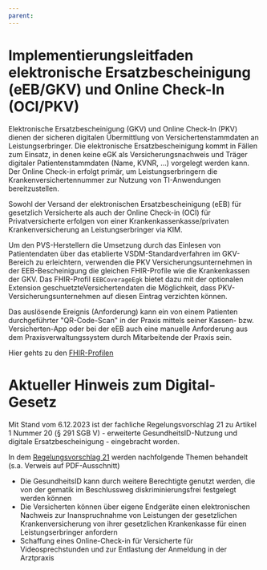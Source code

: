 ```yaml
---
parent:
---
```

# Implementierungsleitfaden elektronische Ersatzbescheinigung (eEB/GKV) und Online Check-In (OCI/PKV)

Elektronische Ersatzbescheinigung (GKV) und Online Check-In (PKV) dienen der sicheren digitalen Übermittlung von Versichertenstammdaten an Leistungserbringer. Die elektronische Ersatzbescheinigung kommt in Fällen zum Einsatz, in denen keine eGK als Versicherungsnachweis und Träger digitaler Patientenstammdaten (Name, KVNR, ...) vorgelegt werden kann. Der Online Check-in erfolgt primär, um Leistungserbringern die Krankenversichertennummer zur Nutzung von TI-Anwendungen bereitzustellen.

Sowohl der Versand der elektronischen Ersatzbescheinigung (eEB) für gesetzlich Versicherte als auch der Online Check-in (OCI) für Privatversicherte erfolgen von einer Krankenkassenkasse/privaten Krankenversicherung an Leistungserbringer via KIM.

Um den PVS-Herstellern die Umsetzung durch das Einlesen von Patientendaten über das etablierte VSDM-Standardverfahren im GKV-Bereich zu erleichtern, verwenden die PKV Versicherungsunternehmen in der EEB-Bescheinigung die gleichen FHIR-Profile wie die Krankenkassen der GKV. Das FHIR-Profil `EEBCoverageEgk` bietet dazu mit der optionalen Extension geschuetzteVersichertendaten die Möglichkeit, dass PKV-Versicherungsunternehmen auf diesen Eintrag verzichten können.

Das auslösende Ereignis (Anforderung) kann ein von einem Patienten durchgeführter "QR-Code-Scan" in der Praxis mittels seiner Kassen- bzw. Versicherten-App oder bei der eEB auch eine manuelle Anforderung aus dem Praxisverwaltungssystem durch Mitarbeitende der Praxis sein.

Hier gehts zu den [FHIR-Profilen](https://simplifier.net/vsdm-ersatzbescheinigung)

# Aktueller Hinweis zum Digital-Gesetz

Mit Stand vom 6.12.2023 ist der fachliche Regelungsvorschlag 21 zu Artikel 1 Nummer 20 (§ 291 SGB V) - erweiterte GesundheitsID-Nutzung und digitale Ersatzbescheinigung - eingebracht worden.

In dem [Regelungsvorschlag 21](https://raw.githubusercontent.com/gematik/spec-VSDM-Ersatzbescheinigung/master/Resources/downloads/DigiG_RV_21.pdf) werden nachfolgende Themen behandelt (s.a. Verweis auf PDF-Ausschnitt)

* Die GesundheitsID kann durch weitere Berechtigte genutzt werden, die von der gematik im Beschlussweg diskriminierungsfrei festgelegt werden können
* Die Versicherten können über eigene Endgeräte einen elektronischen Nachweis zur Inanspruchnahme von Leistungen der gesetzlichen Krankenversicherung von ihrer gesetzlichen Krankenkasse für einen Leistungserbringer anfordern
* Schaffung eines Online-Check-in für Versicherte für Videosprechstunden und zur Entlastung der Anmeldung in der Arztpraxis
